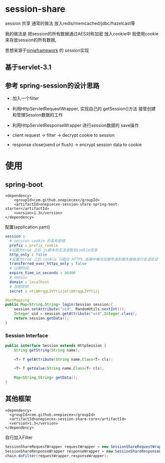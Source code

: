 # session-share
session 共享 通常的做法 放入redis/memcached/jdbc/hazelcast等

我的做法是 把session的所有数据通过AES对称加密
放入cookie中
我使用cookie来存放session的所有数据,

思想来源于[ninjaframework](https://github.com/ninjaframework/ninja) 的 session实现


## 基于servlet-3.1
## 参考 spring-session的设计思路
-  加入一个filter
- 利用HttpServletRequestWrapper,
实现自己的 getSession()方法 接管创建和管理Session数据的工作
- 利用HttpServletResponseWrapper 进行session数据的 save操作

- client request -> filter -> decrypt cookie to session

- response close(send or flush) -> encrypt session data to cookie

# 使用
## spring-boot
```
<dependency>
    <groupId>com.github.onepiecex</groupId>
    <artifactId>onepiecex-session-share-spring-boot-starter</artifactId>
    <version>1.3</version>
</dependency>
```
配置(application.yaml)
```yaml
session :
  # session cookie 的名称前缀
  prefix : prefix_cookie
  #设置为true 之后 js脚本将无法读取到cookie信息
  http_only : false
  #设置为true 之后 cookie 只能在 HTTPS 连接中被浏览器传递到服务器端进行会话验证
  transferred_over_https_only : false
  # 过期时间
  expire_time_in_seconds : 86400
  # domain
  domain : localhost
  # 加密密钥
  secret : eti8KrqgL2VYtizjeti8KrqgL2VYtizj
```

```java
@GetMapping
public Map<String,String> login(Session session){
    session.setAttribute("uid", RandomUtils.nextInt());
    Integer uid = session.getAttribute("uid",Integer.class);
    return session.getData();
}
```
### Session Interface
```java
public interface Session extends HttpSession {
    String getString(String name);
    
    <T> T getAttribute(String name,Class<T> cls);
    
    <T> T getValue(String name,Class<T> cls);
    
    Map<String,String> getData();
}
```
## 其他框架
```maven
<dependency>
  <groupId>com.github.onepiecex</groupId>
  <artifactId>onepiecex-session-share-core</artifactId>
  <version>1.3</version>
</dependency>
```
自行加入Filter
```java
SessionShareRequestWrapper requestWrapper = new SessionShareRequestWrapper(request,springSessionConfig);
SessionShareResponseWrapper responseWrapper = new SessionShareResponseWrapper(response,requestWrapper);
chain.doFilter(requestWrapper,responseWrapper);
```
